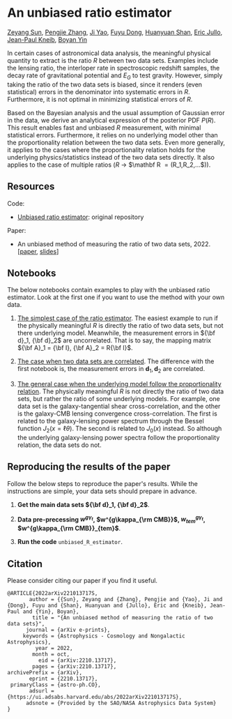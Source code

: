 # An unbiased ratio estimator

[Zeyang Sun](http://astro.sjtu.edu.cn/zh/staff/students/40-),
[Pengjie Zhang](http://astro.sjtu.edu.cn/zh/staff/people/13-),
[Ji Yao](http://astro.sjtu.edu.cn/zh/staff/postdoctoral-researchers/26-),
[Fuyu Dong](https://orcid.org/0000-0003-0296-0841),
[Huanyuan Shan](http://www.shao.cas.cn/2020Ver/yjdw/zgj/index_81441.html?json=http://sourcedb.shao.cas.cn/zw/zjrck/201905/t20190507_5289672.json),
[Eric Jullo](https://www.researchgate.net/profile/Eric-Jullo),
[Jean-Paul Kneib](https://people.epfl.ch/jean-paul.kneib),
[Boyan Yin](https://www.phys.virginia.edu/People/personal.asp?UID=by3fn)

In certain cases of astronomical data analysis, the meaningful physical quantity to extract is the ratio $R$ between two data sets. Examples include the lensing ratio, the interloper rate in spectroscopic redshift samples, the decay rate of gravitational potential and $E_G$ to test gravity. However, simply taking the ratio of the two data sets is biased, since it renders (even statistical) errors in the denominator into systematic errors in $R$. Furthermore, it is not optimal in minimizing statistical errors of $R$. 

Based on the Bayesian analysis and the usual assumption of Gaussian error in the data, we derive an analytical expression of the posterior PDF $P(R)$. This result enables fast and unbiased $R$ measurement, with minimal statistical errors. Furthermore, it relies on no underlying model other than the proportionality relation between the two data sets. Even more generally, it applies to the cases where the proportionality relation holds for the underlying physics/statistics instead of the two data sets directly. It also applies to the case of multiple ratios ($R$ $\rightarrow$ $\mathbf R $=($R_1,R_2,...$)).

## Resources

Code:
- [Unbiased ratio estimator](): original repository

Paper:
- An unbiased method of measuring the ratio of two data sets, 2022. [[paper](https://arxiv.org/abs/2210.13717), [slides](slides/lensing_ratio_SunZeyang_20230603.pdf)]

## Notebooks

The below notebooks contain examples to play with the unbiased ratio estimator. Look at the first one if you want to use the method with your own data.

1. [The simplest case of the ratio estimator](). The easiest example to run if the physically meaningful $R$ is directly the ratio of two data sets, but not there underlying model. Meanwhile, the measurement errors in ${\bf d}_1, {\bf d}_2$ are uncorrelated. That is to say, the mapping matrix ${\bf A}_1 = {\bf I}, {\bf A}_2 = R{\bf I}$.

2. [The case when two data sets are correlated](). The difference with the first notebook is, the measurement errors in ${\mathbf d}_1, {\mathbf d}_2$ are correlated.

3. [The general case when the underlying model follow the proportionality relation](). The physically meaningful $R$ is not directly the ratio of two data sets, but rather the ratio of some underlying models. For example, one data set is the galaxy-tangential shear cross-correlation, and the other is the galaxy-CMB lensing convergence cross-correlation. The first is related to the galaxy-lensing power spectrum through the Bessel function $J_2(x=\ell\theta)$. The second is related to $J_0(x)$ instead. So although the underlying galaxy-lensing power spectra follow the proportionality relation, the data sets do not.

## Reproducing the results of the paper

Follow the below steps to reproduce the paper's results. While the instructions are simple, your data sets should prepare in advance.

1. **Get the main data sets ${\bf d}_1, {\bf d}_2$**.

2. **Data pre-precessing $w^{g\gamma_t}$, $w^{g\kappa_{\rm CMB}}$, $w^{g\gamma_t}_{tem}$, $w^{g\kappa_{\rm CMB}}_{tem}$**.

3. **Run the code** `unbiased_R_estimator`.

## Citation

Please consider citing our paper if you find it useful.

```
@ARTICLE{2022arXiv221013717S,
       author = {{Sun}, Zeyang and {Zhang}, Pengjie and {Yao}, Ji and {Dong}, Fuyu and {Shan}, Huanyuan and {Jullo}, Eric and {Kneib}, Jean-Paul and {Yin}, Boyan},
        title = "{An unbiased method of measuring the ratio of two data sets}",
      journal = {arXiv e-prints},
     keywords = {Astrophysics - Cosmology and Nongalactic Astrophysics},
         year = 2022,
        month = oct,
          eid = {arXiv:2210.13717},
        pages = {arXiv:2210.13717},
archivePrefix = {arXiv},
       eprint = {2210.13717},
 primaryClass = {astro-ph.CO},
       adsurl = {https://ui.adsabs.harvard.edu/abs/2022arXiv221013717S},
      adsnote = {Provided by the SAO/NASA Astrophysics Data System}
}
```

